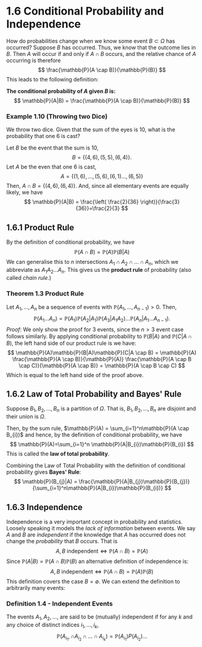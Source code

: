 # 1.6 Conditional Probability and Independence
How do probabilities change when we know some event $B \subset \Omega$ has occurred? Suppose $B$ has occurred. Thus, we know that the outcome lies in $B$. Then $A$ will occur if and only if $A \cap B$ occurs, and the relative chance of $A$ occurring is therefore
$$
\frac{\mathbb{P}(A \cap B)}{\mathbb{P}(B)}
$$
This leads to the following definition:

**The conditional probability of $A$ given $B$ is:**
$$
\mathbb{P}(A|B) = \frac{\mathbb{P}(A \cap B)}{\mathbb{P}(B)}
$$
### Example 1.10 (Throwing two Dice)
We throw two dice. Given that the sum of the eyes is 10, what is the probability that one 6 is cast?

Let $B$ be the event that the sum is 10,
$$
B = \{ (4,6),(5,5),(6,4) \}.
$$
Let $A$ be the even that one 6 is cast,
$$
A = \{ (1,6),\dots,(5,6),(6,1)\dots,(6,5) \}
$$
Then, $A \cap B = \{ (4,6),(6,4) \}$. And, since all elementary events are equally likely, we have
$$
\mathbb{P}(A|B) = \frac{\left( \frac{2}{36} \right)}{\frac{3}{36}}=\frac{2}{3}
$$
## 1.6.1 Product Rule
By the definition of conditional probability, we have
$$
\mathbb{P}(A \cap B) = \mathbb{P}(A)\mathbb{P}(B|A)
$$
We can generalise this to $n$ intersections $A_{1} \cap A_{2} \cap \dots \cap A_{n}$, which we abbreviate as $A_{1}A_{2}\dots A_{n}$. This gives us the **product rule** of probability (also called *chain rule*.)

### Theorem 1.3 Product Rule
Let $A_{1},\dots,A_{n}$ be a sequence of events with $\mathbb{P}(A_{1},\dots,A_{n-1})>0$. Then,
$$
\mathbb{P}(A_{1}\dots A_{n}) = \mathbb{P}(A_{1})\mathbb{P}(A_{2}|A_{1})\mathbb{P}(A_{3}|A_{1}A_{2})\dots \mathbb{P}(A_{n}|A_{1}\dots A_{n-1}).
$$
*Proof*: We only show the proof for 3 events, since the $n>3$ event case follows similarly. By applying conditional probability to $\mathbb{P}(B|A)$ and $\mathbb{P}(C|A \cap B)$, the left hand side of our product rule is we have:
$$
\mathbb{P}(A)\mathbb{P}(B|A)\mathbb{P}(C|A \cap B) = \mathbb{P}(A) \frac{\mathbb{P}(A \cap B)}{\mathbb{P}(A)} \frac{\mathbb{P}(A \cap B \cap C)}{\mathbb{P}(A \cap B)} = \mathbb{P}(A \cap B \cap C)
$$
Which is equal to the left hand side of the proof above.

## 1.6.2 Law of Total Probability and Bayes' Rule
Suppose $B_{1},B_{2},\dots,B_{n}$ is a partition of $\Omega$. That is, $B_{1},B_{2},\dots,B_{n}$ are disjoint and their union is $\Omega$.

Then, by the sum rule, $\mathbb{P}(A) = \sum_{i=1}^n\mathbb{P}(A \cap B_{i})$ and hence, by the definition of conditional probability, we have
$$
\mathbb{P}(A)=\sum_{i=1}^n \mathbb{P}(A|B_{i})\mathbb{P}(B_{i})
$$
This is called the **law of total probability**.

Combining the Law of Total Probability with the definition of conditional probability gives **Bayes' Rule**:
$$
\mathbb{P}(B_{j}|A) = \frac{\mathbb{P}(A|B_{j})\mathbb{P}(B_{j})}{\sum_{i=1}^n\mathbb{P}(A|B_{i})\mathbb{P}(B_{i})}
$$
## 1.6.3 Independence
Independence is a very important concept in probability and statistics. Loosely speaking it models the *lack of information* between events. We say $A$ and $B$ are *independent* if the knowledge that $A$ has occurred does not change the *probability* that $B$ occurs. That is
$$
A,B \text{ independent} \iff \mathbb{P}(A \cap B) = \mathbb{P}(A)
$$
Since $\mathbb{P}(A|B) = \mathbb{P}(A \cap B)\mathbb{P}(B)$ an alternative definition of independence is:
$$A, B \text{ independent} \iff \mathbb{P}(A \cap B) = \mathbb{P}(A)\mathbb{P}(B)$$
This definition covers the case $B=\emptyset$. We can extend the definition to arbitrarily many events:

### Definition 1.4 - Independent Events
The events $A_{1},A_{2},\dots,$ are said to be (mutually) independent if for any $k$ and any choice of distinct indices $i_{1},\dots,i_{k}$,
$$
\mathbb{P}(A_{i_{1}},\cap A_{i_{2}}\cap \dots \cap A_{i_{k}}) = \mathbb{P}(A_{i_{1}})P(A_{i_{2}})\dots
$$